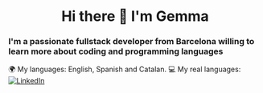 <h1 align="center"> Hi there 👋 I'm Gemma </h1>
<h3> I'm a passionate fullstack developer from Barcelona willing to learn more about coding and programming languages </h3>

🌍 My languages: English, Spanish and Catalan.
💻 My real languages: 
<a href= "https://www.linkedin.com/in/gemmagarrigosafrances/">![LinkedIn](https://img.shields.io/badge/linkedin-%230077B5.svg?style=for-the-badge&logo=linkedin&logoColor=white) </a>
